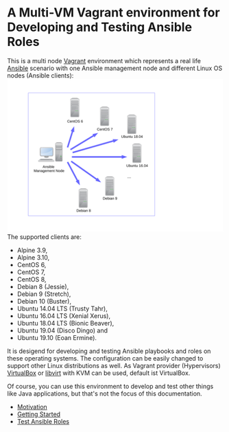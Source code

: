# A Multi-VM Vagrant environment for Developing and Testing Ansible Roles

This is a multi node [Vagrant](https://www.vagrantup.com/ "Vagrant")
environment which represents a real life [Ansible](http://docs.ansible.com/ansible/ "Ansible")
scenario with one Ansible management node and different Linux OS nodes (Ansible
clients):
![Ansible figure](ansible_figure.svg)
The supported clients are:

* Alpine 3.9,
* Alpine 3.10,
* CentOS 6,
* CentOS 7,
* CentOS 8,
* Debian 8 (Jessie),
* Debian 9 (Stretch),
* Debian 10 (Buster),
* Ubuntu 14.04 LTS (Trusty Tahr),
* Ubuntu 16.04 LTS (Xenial Xerus),
* Ubuntu 18.04 LTS (Bionic Beaver),
* Ubuntu 19.04 (Disco Dingo) and
* Ubuntu 19.10 (Eoan Ermine).


It is desigend for developing and testing Ansible playbooks and roles on
these operating systems. The configuration can be easily changed to support
other Linux distributions as well. As Vagrant provider (Hypervisors) [VirtualBox](provider/virtualbox.md "VirtualBox")
or [libvirt](provider/libvirt.md) with KVM can be used, default ist VirtualBox.

Of course, you can use this environment to develop and test other things like
Java applications, but that's not the focus of this documentation.

* [Motivation](/motivation/)
* [Getting Started](/getting_started/)
* [Test Ansible Roles](/test_ansible_roles/)

